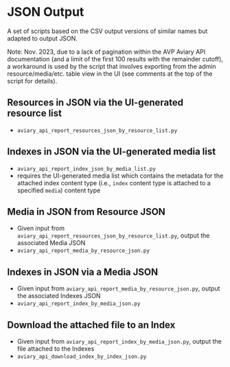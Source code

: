 # JSON Output

A set of scripts based on the CSV output versions of similar names but adapted to output JSON.

Note: Nov. 2023, due to a lack of pagination within the AVP Aviary API documentation (and a limit of the first 100 results with the remainder cutoff), a workaround is used by the script that involves exporting from the admin resource/media/etc. table view in the UI (see comments at the top of the script for details).

## Resources in JSON via the UI-generated resource list

* `aviary_api_report_resources_json_by_resource_list.py`

## Indexes in JSON via the UI-generated media list

* `aviary_api_report_index_json_by_media_list.py`
* requires the UI-generated media list which contains the metadata for the attached index content type (i.e., `index` content type is attached to a specified `media`) content type

## Media in JSON from Resource JSON

* Given input from `aviary_api_report_resources_json_by_resource_list.py`, output the associated Media JSON
* `aviary_api_report_media_by_resource_json.py`

## Indexes in JSON via a Media JSON

* Given input from `aviary_api_report_media_by_resource_json.py`, output the associated Indexes JSON
* `aviary_api_report_index_by_media_json.py`

## Download the attached file to an Index

* Given input from `aviary_api_report_index_by_media_json.py`, output the file attached to the Indexes
* `aviary_api_download_index_by_index_json.py`
